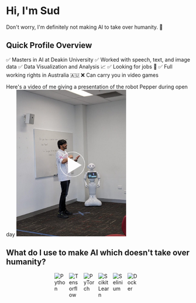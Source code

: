# Hi, I'm Sud
Don't worry, I'm definitely not making AI to take over humanity. 🤖
<br>

## Quick Profile Overview
✅ Masters in AI at Deakin University
✅ Worked with speech, text, and image data
✅ Data Visualization and Analysis 📈
✅ Looking for jobs 👀
✅ Full working rights in Australia 🇦🇺
❌ Can carry you in video games
<br>

Here's a video of me giving a presentation of the robot Pepper during open day
<a href="https://youtube.com/shorts/iYLsXjNKgI0?feature=share">
<img src="https://raw.githubusercontent.com/sudislife/sudislife/main/Me%20Presenting%20Pepper.jpeg" style="width:300px; height:auto;">
</a>


## What do I use to make AI which doesn't take over humanity?
<div style="display:flex; flex-wrap:wrap; justify-content:center;">
<img alt="Python"      width="30px" style="padding-right:10px;" src="https://cdn.jsdelivr.net/gh/devicons/devicon/icons/python/python-plain.svg"/>
<img alt="Tensorflow"  width="30px" style="padding-right:10px;" src="https://cdn.jsdelivr.net/gh/devicons/devicon/icons/tensorflow/tensorflow-original.svg"/>
<img alt="PyTorch"     width="30px" style="padding-right:10px;" src="https://cdn.jsdelivr.net/gh/devicons/devicon/icons/pytorch/pytorch-original.svg"/>
<img alt="ScikitLearn" width="30px" style="padding-right:10px;" src="https://cdn.jsdelivr.net/gh/devicons/devicon/icons/scikitlearn/scikitlearn-original.svg"/>
<img alt="Selinium"    width="30px" style="padding-right:10px;" src="https://cdn.jsdelivr.net/gh/devicons/devicon/icons/selenium/selenium-original.svg"/>
<img alt="Docker"      width="30px" style="padding-right:10px;" src="https://cdn.jsdelivr.net/gh/devicons/devicon/icons/docker/docker-original.svg"/>
</div>
